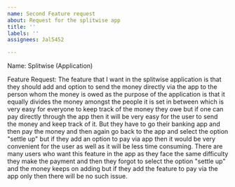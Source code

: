 ```yaml
---
name: Second Feature request
about: Request for the splitwise app
title: ''
labels: ''
assignees: Jal5452

---
```


Name: Splitwise (Application)

Feature Request:
The feature that I want in the splitwise application is that they should add and option to send the money directly via the app to the person whom the money is owed as the purpose of the application is that it equally divides the money amongst the people it is set in between which is very easy for everyone to keep track of the money they owe but if one can pay directly through the app then it will be very easy for the user to send the money and keep track of it. But they have to go their banking app and then pay the money and then again go back to the app and select the option "settle up" but if they add an option to pay via app then it would be very convenient for the user as well as it will be less time consuming.
There are many users who want this feature in the app as they face the same difficulty they make the payment and then they forgot to select the option "settle up" and the money keeps on adding but if they add the feature to pay via the app only then there will be no such issue.
